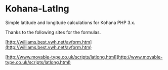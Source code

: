# Kohana-Latlng

Simple latitude and longitude calculations for Kohana PHP 3.x.  

Thanks to the following sites for the formulas.

[http://williams.best.vwh.net/avform.htm](http://williams.best.vwh.net/avform.htm)

[http://www.movable-type.co.uk/scripts/latlong.html](http://www.movable-type.co.uk/scripts/latlong.html)
